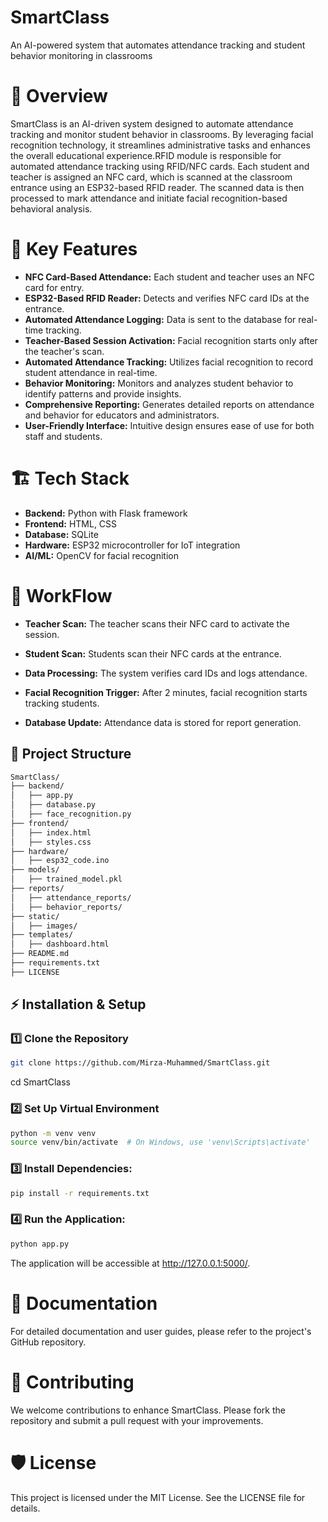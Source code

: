 # SmartClass
An AI-powered system that automates attendance tracking and student behavior monitoring in classrooms

# 📌 Overview
SmartClass is an AI-driven system designed to automate attendance tracking and monitor student behavior in classrooms. By leveraging facial recognition technology, it streamlines administrative tasks and enhances the overall educational experience.​RFID module is responsible for automated attendance tracking using RFID/NFC cards. Each student and teacher is assigned an NFC card, which is scanned at the classroom entrance using an ESP32-based RFID reader. The scanned data is then processed to mark attendance and initiate facial recognition-based behavioral analysis.

# 🌟 Key Features
- **NFC Card-Based Attendance:** Each student and teacher uses an NFC card for entry.
- **ESP32-Based RFID Reader:** Detects and verifies NFC card IDs at the entrance.
- **Automated Attendance Logging:** Data is sent to the database for real-time tracking.
- **Teacher-Based Session Activation:** Facial recognition starts only after the teacher's scan.
- **Automated Attendance Tracking:** Utilizes facial recognition to record student attendance in real-time.​
- **Behavior Monitoring:** Monitors and analyzes student behavior to identify patterns and provide insights.​
- **Comprehensive Reporting:** Generates detailed reports on attendance and behavior for educators and administrators.​
- **User-Friendly Interface:** Intuitive design ensures ease of use for both staff and students.​


# 🏗️ Tech Stack  
- **Backend:** Python with Flask framework  
- **Frontend:** HTML, CSS  
- **Database:** SQLite  
- **Hardware:** ESP32 microcontroller for IoT integration  
- **AI/ML:** OpenCV for facial recognition

# 🔨 WorkFlow
- **Teacher Scan:** The teacher scans their NFC card to activate the session.

- **Student Scan:** Students scan their NFC cards at the entrance.

- **Data Processing:** The system verifies card IDs and logs attendance.

- **Facial Recognition Trigger:** After 2 minutes, facial recognition starts tracking students.

- **Database Update:** Attendance data is stored for report generation.
## 📂 Project Structure  

```sh
SmartClass/
├── backend/
│   ├── app.py                  
│   ├── database.py              
│   ├── face_recognition.py      
├── frontend/
│   ├── index.html               
│   ├── styles.css               
├── hardware/
│   ├── esp32_code.ino           
├── models/
│   ├── trained_model.pkl        
├── reports/
│   ├── attendance_reports/      
│   ├── behavior_reports/        
├── static/
│   ├── images/                  
├── templates/
│   ├── dashboard.html           
├── README.md                    
├── requirements.txt              
├── LICENSE                      
```
## ⚡ Installation & Setup

### 1️⃣ Clone the Repository

```sh
git clone https://github.com/Mirza-Muhammed/SmartClass.git
```
cd SmartClass


### 2️⃣ Set Up Virtual Environment 

```sh
python -m venv venv
source venv/bin/activate  # On Windows, use 'venv\Scripts\activate'
```

### 3️⃣ Install Dependencies:
```sh
pip install -r requirements.txt
```
### 4️⃣ Run the Application:
```sh
python app.py
```
The application will be accessible at http://127.0.0.1:5000/.

# 📄 Documentation
For detailed documentation and user guides, please refer to the project's GitHub repository.

# 🤝 Contributing
We welcome contributions to enhance SmartClass. Please fork the repository and submit a pull request with your improvements.

# 🛡️ License
This project is licensed under the MIT License. See the LICENSE file for details.
